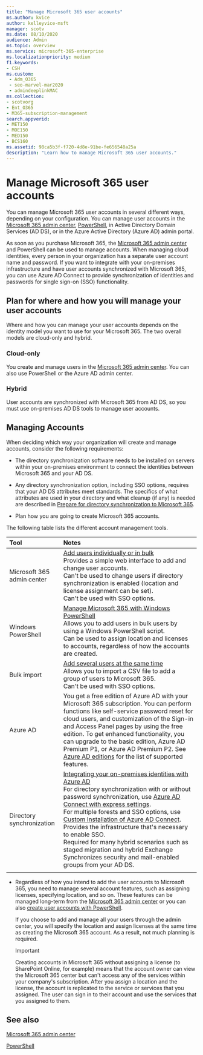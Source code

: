 ```yaml
---
title: "Manage Microsoft 365 user accounts"
ms.author: kvice
author: kelleyvice-msft
manager: scotv
ms.date: 08/10/2020
audience: Admin
ms.topic: overview
ms.service: microsoft-365-enterprise
ms.localizationpriority: medium
f1.keywords:
- CSH
ms.custom: 
 - Adm_O365
 - seo-marvel-mar2020
 - admindeeplinkMAC
ms.collection:
- scotvorg
- Ent_O365
- M365-subscription-management
search.appverid:
- MET150
- MOE150
- MED150
- BCS160
ms.assetid: 98ca5b3f-f720-4d8e-91be-fe656548a25a
description: "Learn how to manage Microsoft 365 user accounts."
---
```


# Manage Microsoft 365 user accounts

You can manage Microsoft 365 user accounts in several different ways, depending on your configuration. You can manage user accounts in the [Microsoft 365 admin center](/admin), [PowerShell](manage-user-accounts-and-licenses-with-microsoft-365-powershell.md), in Active Directory Domain Services (AD DS), or in the Azure Active Directory (Azure AD) admin portal. 

As soon as you purchase Microsoft 365, the <a href="https://go.microsoft.com/fwlink/p/?linkid=2024339" target="_blank">Microsoft 365 admin center</a> and PowerShell can be used to manage accounts. When managing cloud identities, every person in your organization has a separate user account name and password. If you want to integrate with your on-premises infrastructure and have user accounts synchronized with Microsoft 365, you can use Azure AD Connect to provide synchronization of identities and passwords for single sign-on (SSO) functionality.
  
## Plan for where and how you will manage your user accounts

Where and how you can manage your user accounts depends on the identity model you want to use for your Microsoft 365. The two overall models are cloud-only and hybrid.
  
### Cloud-only

You create and manage users in the <a href="https://go.microsoft.com/fwlink/p/?linkid=2024339" target="_blank">Microsoft 365 admin center</a>. You can also use PowerShell or the Azure AD admin center. 
    
### Hybrid

User accounts are synchronized with Microsoft 365 from AD DS, so you must use on-premises AD DS tools to manage user accounts. 
    
## Managing Accounts

When deciding which way your organization will create and manage accounts, consider the following requirements:
  
- The directory synchronization software needs to be installed on servers within your on-premises environment to connect the identities between Microsoft 365 and your AD DS.
    
- Any directory synchronization option, including SSO options, requires that your AD DS attributes meet standards. The specifics of what attributes are used in your directory and what cleanup (if any) is needed are described in [Prepare for directory synchronization to Microsoft 365](prepare-for-directory-synchronization.md). 
    
- Plan how you are going to create Microsoft 365 accounts.
    
The following table lists the different account management tools.
    
|Tool|Notes|
|:-----|:-----|
|Microsoft 365 admin center  <br/> |[Add users individually or in bulk](../admin/add-users/add-users.md) <br/>  Provides a simple web interface to add and change user accounts.  <br/>  Can't be used to change users if directory synchronization is enabled (location and license assignment can be set).  <br/>  Can't be used with SSO options.  <br/> |
|Windows PowerShell  <br/> |[Manage Microsoft 365 with Windows PowerShell](./manage-microsoft-365-with-microsoft-365-powershell.md) <br/>  Allows you to add users in bulk users by using a Windows PowerShell script.  <br/>  Can be used to assign location and licenses to accounts, regardless of how the accounts are created.  <br/> |
|Bulk import  <br/> |[Add several users at the same time](add-several-users-at-the-same-time.md) <br/>  Allows you to import a CSV file to add a group of users to Microsoft 365.  <br/>  Can't be used with SSO options.  <br/> |
|Azure AD  <br/> |You get a free edition of Azure AD with your Microsoft 365 subscription. You can perform functions like self-service password reset for cloud users, and customization of the Sign-in and Access Panel pages by using the free edition. To get enhanced functionality, you can upgrade to the basic edition, Azure AD Premium P1, or Azure AD Premium P2. See [Azure AD editions](/azure/active-directory/fundamentals/active-directory-whatis) for the list of supported features.  <br/> |
|Directory synchronization  <br/> |[Integrating your on-premises identities with Azure AD](/azure/active-directory/hybrid/whatis-hybrid-identity) <br/>  For directory synchronization with or without password synchronization, use [Azure AD Connect with express settings](/azure/active-directory/hybrid/how-to-connect-install-express).  <br/>  For multiple forests and SSO options, use [Custom Installation of Azure AD Connect](/azure/active-directory/hybrid/how-to-connect-install-custom).  <br/>  Provides the infrastructure that's necessary to enable SSO.  <br/>  Required for many hybrid scenarios such as staged migration and hybrid Exchange  <br/>  Synchronizes security and mail-enabled groups from your AD DS.  <br/> |
|||
   
- Regardless of how you intend to add the user accounts to Microsoft 365, you need to manage several account features, such as assigning licenses, specifying location, and so on. These features can be managed long-term from the <a href="https://go.microsoft.com/fwlink/p/?linkid=2024339" target="_blank">Microsoft 365 admin center</a> or you can also [create user accounts with PowerShell](./create-user-accounts-with-microsoft-365-powershell.md).
    
    If you choose to add and manage all your users through the admin center, you will specify the location and assign licenses at the same time as creating the Microsoft 365 account. As a result, not much planning is required.
    
    > [!IMPORTANT]
    > Creating accounts in Microsoft 365 without assigning a license (to SharePoint Online, for example) means that the account owner can view the Microsoft 365 center but can't access any of the services within your company's subscription. After you assign a location and the license, the account is replicated to the service or services that you assigned. The user can sign in to their account and use the services that you assigned to them. 
  
## See also

[Microsoft 365 admin center](/admin)

[PowerShell](manage-user-accounts-and-licenses-with-microsoft-365-powershell.md)
